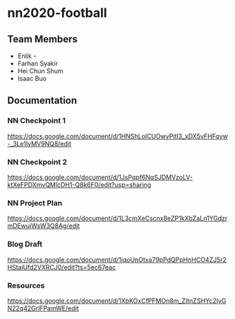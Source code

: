 # nn2020-football

## Team Members
- Enlik -
- Farhan Syakir
- Hei Chun Shum
- Isaac Buo


## Documentation
### NN Checkpoint 1
https://docs.google.com/document/d/1HNShLolCUOwyPjtI3_xDX5vFHFqyw-_3Le1IyMV9NQ8/edit

### NN Checkpoint 2
https://docs.google.com/document/d/1JsPqpf6NqSJDMVzoLV-ktXeFPDXmvQMlcDH1-Q8k6F0/edit?usp=sharing

### NN Project Plan
https://docs.google.com/document/d/1L3cmXeCscnx8eZP1kXbZaLn1YGdzrmDEwujWsW3Q8Ag/edit

### Blog Draft
https://docs.google.com/document/d/1jqoUnOtxa79pPdQPpHnHCO4ZJ5r2HStaiUfd2VXRCJ0/edit?ts=5ec67eac

### Resources
https://docs.google.com/document/d/1XbKOxCfPFMOn8m_ZItnZSHYc2IyGN22q42GrlFPamWE/edit
